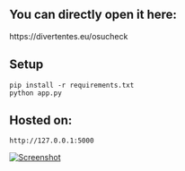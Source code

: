 <h2>
You can directly open it here:</h2>
https://divertentes.eu/osucheck

<h2>
Setup</h2>
<div class="snippet-clipboard-content dependencies position-relative overflow-auto">
<pre class="dependencies">
<code>pip install -r requirements.txt
python app.py</code>
</pre>

<h2>
Hosted on:</h2>
<div class="snippet-clipboard-content link position-relative overflow-auto">
<pre class="link">
<code>http://127.0.0.1:5000</code>
</pre>
  
<a href="https://divertentes.eu/osucheck" target="_blank"><img src="https://i.ibb.co/DCncNvf/Screenshot-2023-09-25-164848.png" alt="Screenshot"></a>
